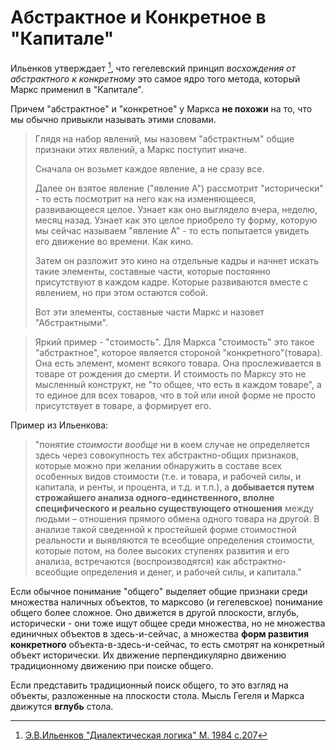 # Абстрактное и Конкретное в "Капитале"

Ильенков утверждает [^1], что гегелевский принцип *восхождения от абстрактного к конкретному* это самое ядро того метода, который Маркс применил в "Капитале". 

Причем "абстрактное" и "конкретное" у Маркса **не похожи** на то, что мы обычно привыкли называть этими словами.

> Глядя на набор явлений, мы назовем "абстрактным" общие признаки этих явлений, а Маркс поступит иначе. 
> 
> Сначала он возьмет каждое явление, а не сразу все. 
> 
> Далее он взятое явление ("явление А") рассмотрит "исторически" - то есть посмотрит на него как на изменяющееся, развивающееся целое. Узнает  как оно выглядело вчера, неделю, месяц назад. Узнает как это целое приобрело ту форму, которую мы сейчас называем "явление А" - то есть попытается увидеть его движение во времени. Как кино.
> 
> Затем он разложит это кино на отдельные кадры и начнет искать такие элементы, составные части, которые постоянно присутствуют в каждом кадре. Которые развиваются вместе с явлением, но при этом остаются собой. 
> 
> Вот эти элементы, составные части Маркс и назовет "Абстрактными". 

> Яркий пример - "стоимость". Для Маркса "стоимость" это такое "абстрактное", которое является стороной "конкретного"(товара). Она есть элемент, момент всякого товара. Она прослеживается в товаре от рождения до смерти. 
> И стоимость по Марксу это не мысленный конструкт, не "то общее, что есть в каждом товаре", а то единое для всех товаров, что в той или иной форме не просто присутствует в товаре, а формирует его. 

Пример из Ильенкова:

>"понятие *стоимости вообще* ни в коем случае не определяется здесь через совокупность тех абстрактно-общих признаков, которые можно при желании обнаружить в составе всех особенных видов стоимости (т.е. и товара, и рабочей силы, и капитала, и ренты, и процента, и т.д. и т.п.), а **добывается путем строжайшего анализа одного-единственного, вполне специфического и реально существующего отношения** между людьми – отношения прямого обмена одного товара на другой. В анализе такой сведенной к простейшей форме стоимостной реальности и выявляются те всеобщие определения стоимости, которые потом, на более высоких ступенях развития и его анализа, встречаются (воспроизводятся) как абстрактно-всеобщие определения и денег, и рабочей силы, и капитала."

Если обычное понимание "общего" выделяет общие признаки среди множества наличных объектов, то марксово (и гегелевское) понимание общего более сложное. Оно движется в другой плоскости, вглубь, исторически - они тоже ищут общее среди множества, но не множества единичных объектов в здесь-и-сейчас, а множества **форм развития** **конкретного** объекта-в-здесь-и-сейчас, то есть смотрят на конкретный объект исторически. Их движение перпендикулярно движению традиционному движению при поиске общего. 

Если представить традиционный поиск общего, то это взгляд на объекты, разложенные на плоскости стола. Мысль Гегеля и Маркса движутся **вглубь** стола. 

[^1]:[ Э.В.Ильенков "Диалектическая логика" М. 1984 с.207](https://filosof.at.ua/_ld/0/54__--.pdf)